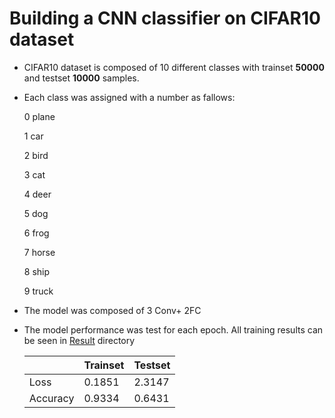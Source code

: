 # Building a CNN classifier on CIFAR10 dataset
- CIFAR10 dataset is composed of 10 different classes with trainset <B>50000</B> and testset <B>10000</B> samples.
- Each class was assigned with a number as fallows:
    <p>0  plane</p>
    <p>1  car</p>
    <p>2  bird</p>
    <p>3  cat</p>
    <p>4  deer</p>
    <p>5  dog</p>
    <p>6  frog</p>
    <p>7  horse</p>
    <p>8  ship</p>
    <p>9  truck</p>
- The model was composed of 3 Conv+ 2FC
- The model performance was test for each epoch. All training results can be seen in [Result](results) directory


    |          | Trainset | Testset |
    |----------|----------|---------|
    | Loss     | 0.1851   | 2.3147  |
    | Accuracy | 0.9334   | 0.6431  |
